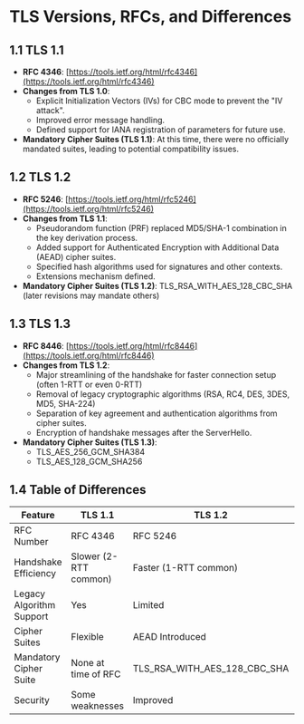 
# TLS Versions, RFCs, and Differences

## 1.1 TLS 1.1

- **RFC 4346**: [https://tools.ietf.org/html/rfc4346](https://tools.ietf.org/html/rfc4346)
- **Changes from TLS 1.0**:
  - Explicit Initialization Vectors (IVs) for CBC mode to prevent the "IV attack".
  - Improved error message handling.
  - Defined support for IANA registration of parameters for future use.
- **Mandatory Cipher Suites (TLS 1.1)**: At this time, there were no officially mandated suites, leading to potential compatibility issues.

## 1.2 TLS 1.2

- **RFC 5246**: [https://tools.ietf.org/html/rfc5246](https://tools.ietf.org/html/rfc5246)
- **Changes from TLS 1.1**:
  - Pseudorandom function (PRF) replaced MD5/SHA-1 combination in the key derivation process.
  - Added support for Authenticated Encryption with Additional Data (AEAD) cipher suites.
  - Specified hash algorithms used for signatures and other contexts.
  - Extensions mechanism defined.
- **Mandatory Cipher Suites (TLS 1.2)**: TLS_RSA_WITH_AES_128_CBC_SHA (later revisions may mandate others)

## 1.3 TLS 1.3

- **RFC 8446**: [https://tools.ietf.org/html/rfc8446](https://tools.ietf.org/html/rfc8446)
- **Changes from TLS 1.2**:
  - Major streamlining of the handshake for faster connection setup (often 1-RTT or even 0-RTT)
  - Removal of legacy cryptographic algorithms (RSA, RC4, DES, 3DES, MD5, SHA-224)
  - Separation of key agreement and authentication algorithms from cipher suites.
  - Encryption of handshake messages after the ServerHello.
- **Mandatory Cipher Suites (TLS 1.3)**:
  - TLS_AES_256_GCM_SHA384
  - TLS_AES_128_GCM_SHA256

## 1.4 Table of Differences

| Feature                  | TLS 1.1                           | TLS 1.2                           | TLS 1.3                                         |
|--------------------------|-----------------------------------|-----------------------------------|-------------------------------------------------|
| RFC Number               | RFC 4346                          | RFC 5246                          | RFC 8446                                        |
| Handshake Efficiency     | Slower (2-RTT common)              | Faster (1-RTT common)             | Fastest (1-RTT, 0-RTT possible)                 |
| Legacy Algorithm Support | Yes                               | Limited                           | None                                            |
| Cipher Suites            | Flexible                          | AEAD Introduced                   | Mandated, streamlined                          |
| Mandatory Cipher Suite   | None at time of RFC               | TLS_RSA_WITH_AES_128_CBC_SHA      | TLS_AES_256_GCM_SHA384 <br> TLS_AES_128_GCM_SHA256 |
| Security                 | Some weaknesses                   | Improved                          | Significantly Stronger                         |
